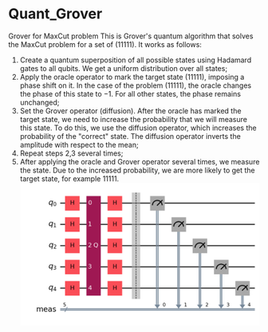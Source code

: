 # Quant_Grover
Grover for MaxCut problem
This is Grover's quantum algorithm that solves the MaxCut problem for a set of (11111).
It works as follows:
1. Create a quantum superposition of all possible states using Hadamard gates to all qubits. We get a uniform distribution over all states;
2. Apply the oracle operator to mark the target state (11111), imposing a phase shift on it. In the case of the problem (11111), the oracle changes the phase of this state to −1. For all other states, the phase remains unchanged;
3. Set the Grover operator (diffusion). After the oracle has marked the target state, we need to increase the probability that we will measure this state. To do this, we use the diffusion operator, which increases the probability of the "correct" state. The diffusion operator inverts the amplitude with respect to the mean;
4. Repeat steps 2,3 several times;
5. After applying the oracle and Grover operator several times, we measure the state. Due to the increased probability, we are more likely to get the target state, for example 11111.
![Scheme of Grover](https://raw.githubusercontent.com/Space-Lizards/Quant_Grover/main/grover_circuit.png)
